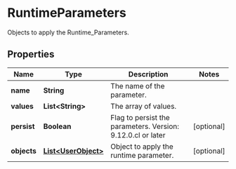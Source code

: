 

# RuntimeParameters

Objects to apply the Runtime_Parameters.

## Properties

| Name | Type | Description | Notes |
|------------ | ------------- | ------------- | -------------|
|**name** | **String** | The name of the parameter. |  |
|**values** | **List&lt;String&gt;** | The array of values. |  |
|**persist** | **Boolean** | Flag to persist the parameters.    Version: 9.12.0.cl or later  |  [optional] |
|**objects** | [**List&lt;UserObject&gt;**](UserObject.md) | Object to apply the runtime parameter. |  [optional] |



